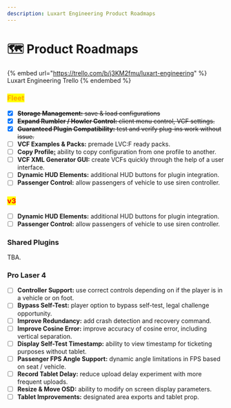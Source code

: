 ```yaml
---
description: Luxart Engineering Product Roadmaps
---
```


# 🗺 Product Roadmaps

{% embed url="https://trello.com/b/j3KM2fmu/luxart-engineering" %}
Luxart Engineering Trello
{% endembed %}

### <mark style="color:orange;">Fleet</mark>

* [x] ~~**Storage Management:** save & load configurations~~
* [x] ~~**Expand Rumbler / Howler Control:** client menu control, VCF settings.~~
* [x] ~~**Guaranteed Plugin Compatibility:** test and verify plug-ins work without issue.~~
* [ ] **VCF Examples & Packs:** premade LVC:F ready packs.
* [ ] **Copy Profile**[**:**](https://docs.luxartengineering.com/fleet/what-is-lvc-fleet) ability to copy configuration from one profile to another.
* [ ] **VCF XML Generator GUI:** create VCFs quickly through the help of a user interface.
* [ ] **Dynamic HUD Elements:** additional HUD buttons for plugin integration.
* [ ] **Passenger Control:** allow passengers of vehicle to use siren controller.

### <mark style="color:red;">v3</mark>

* [ ] **Dynamic HUD Elements:** additional HUD buttons for plugin integration.
* [ ] **Passenger Control:** allow passengers of vehicle to use siren controller.

### Shared Plugins

TBA.

### Pro Laser 4

* [ ] **Controller Support:** use correct controls depending on if the player is in a vehicle or on foot.&#x20;
* [ ] **Bypass Self-Test:** player option to bypass self-test, legal challenge opportunity.
* [ ] **Improve Redundancy:** add crash detection and recovery command.
* [ ] **Improve Cosine Error:** improve accuracy of cosine error, including vertical separation.
* [ ] **Display Self-Test Timestamp:** ability to view timestamp for ticketing purposes without tablet.
* [ ] **Passenger FPS Angle Support:** dynamic angle limitations in FPS based on seat / vehicle.
* [ ] **Record Tablet Delay:** reduce upload delay experiment with more frequent uploads.
* [ ] **Resize & Move OSD:** ability to modify on screen display parameters.&#x20;
* [ ] **Tablet Improvements:** designated area exports and tablet prop.
